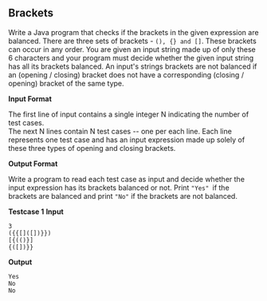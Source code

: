 ## Brackets

Write a Java program that checks if the brackets in the given expression are balanced. There are three sets of brackets - `(), {} and []`. These brackets can occur in any order. You are given an input string made up of only these 6 characters and your program must decide whether the given input string has all its brackets balanced. An input's strings brackets are not balanced if an (opening / closing) bracket does not have a corresponding (closing / opening) bracket of the same type.

**Input Format**

The first line of input contains a single integer N indicating the number of test cases.  
The next N lines contain N test cases -- one per each line.
Each line represents one test case and has an input expression made up solely of these three types of opening and closing brackets. 

**Output Format** 

Write a program to read each test case as input and decide whether the input expression has its brackets balanced or not. Print `"Yes" `if the brackets are balanced and print `"No"` if the brackets are not balanced.

**Testcase 1**
**Input**
````
3
({{[]([])}})
[{(()}]
{([])}}
````

**Output**
````
Yes
No
No
````